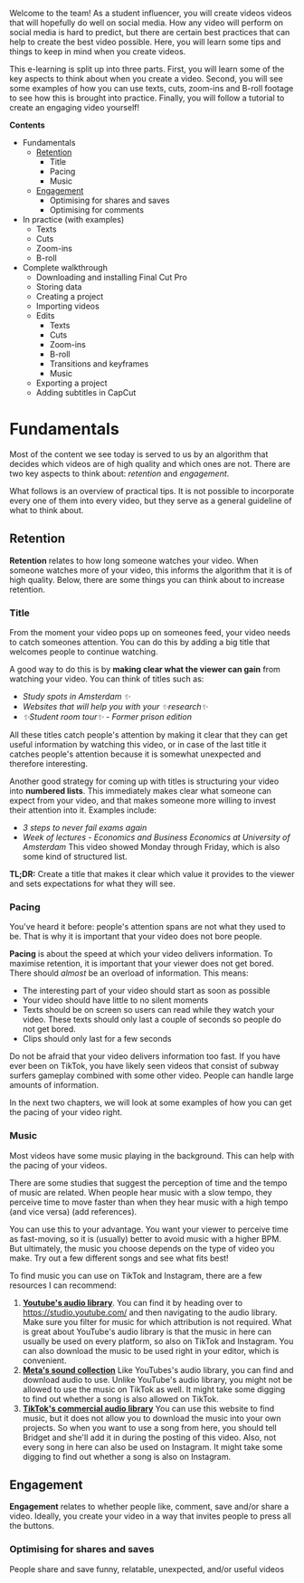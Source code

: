 Welcome to the team! As a student influencer, you will create videos videos that will hopefully do well on social media. How any video will perform on social media is hard to predict, but there are certain best practices that can help to create the best video possible. Here, you will learn some tips and things to keep in mind when you create videos.

This e-learning is split up into three parts. First, you will learn some of the key aspects to think about when you create a video. Second, you will see some examples of how you can use texts, cuts, zoom-ins and B-roll footage to see how this is brought into practice. Finally, you will follow a tutorial to create an engaging video yourself!

**Contents**
* Fundamentals
	* [Retention](https://caspersimon.github.io/example/#retention)
		* Title
		* Pacing
		* Music
	* [Engagement](https://caspersimon.github.io/example/#engagement)
		* Optimising for shares and saves
		* Optimising for comments
 * In practice (with examples)
	 * Texts
	 * Cuts
	 * Zoom-ins
	 * B-roll
* Complete walkthrough
	* Downloading and installing Final Cut Pro
	* Storing data
	* Creating a project
	* Importing videos
	* Edits
		* Texts
		* Cuts
		* Zoom-ins
		* B-roll
		* Transitions and keyframes
		* Music
	* Exporting a project
	* Adding subtitles in CapCut

# Fundamentals
Most of the content we see today is served to us by an algorithm that decides which videos are of high quality and which ones are not. There are two key aspects to think about: *retention* and *engagement*. 

What follows is an overview of practical tips. It is not possible to incorporate every one of them into every video, but they serve as a general guideline of what to think about.
## Retention
**Retention** relates to how long someone watches your video. When someone watches more of your video, this informs the algorithm that it is of high quality. Below, there are some things you can think about to increase retention.
### Title
From the moment your video pops up on someones feed, your video needs to catch someones attention. You can do this by adding a big title that welcomes people to continue watching. 

A good way to do this is by **making clear what the viewer can gain** from watching your video. You can think of titles such as:
- *Study spots in Amsterdam ✨*
- *Websites that will help you with your ✨research✨*
- *✨Student room tour✨ - Former prison edition*

All these titles catch people's attention by making it clear that they can get useful information by watching this video, or in case of the last title it catches people's attention because it is somewhat unexpected and therefore interesting.

Another good strategy for coming up with titles is structuring your video into **numbered lists**. This immediately makes clear what someone can expect from your video, and that makes someone more willing to invest their attention into it. Examples include:
- *3 steps to never fail exams again*
- *Week of lectures - Economics and Business Economics at University of Amsterdam* 
  This video showed Monday through Friday, which is also some kind of structured list.

**TL;DR:**
Create a title that makes it clear which value it provides to the viewer and sets expectations for what they will see.
### Pacing
You've heard it before: people's attention spans are not what they used to be. That is why it is important that your video does not bore people.

**Pacing** is about the speed at which your video delivers information. To maximise retention, it is important that your viewer does not get bored. There should *almost* be an overload of information. This means:
- The interesting part of your video should start as soon as possible
- Your video should have little to no silent moments
- Texts should be on screen so users can read while they watch your video. These texts should only last a couple of seconds so people do not get bored.
- Clips should only last for a few seconds

Do not be afraid that your video delivers information too fast. If you have ever been on TikTok, you have likely seen videos that consist of subway surfers gameplay combined with some other video. People can handle large amounts of information.

In the next two chapters, we will look at some examples of how you can get the pacing of your video right.
### Music
Most videos have some music playing in the background. This can help with the pacing of your videos.

There are some studies that suggest the perception of time and the tempo of music are related. When people hear music with a slow tempo, they perceive time to move faster than when they hear music with a high tempo (and vice versa) (add references).

You can use this to your advantage. You want your viewer to perceive time as fast-moving, so it is (usually) better to avoid music with a higher BPM. But ultimately, the music you choose depends on the type of video you make. Try out a few different songs and see what fits best!

To find music you can use on TikTok and Instagram, there are a few resources I can recommend:
1. [**Youtube's audio library**](https://studio.youtube.com/). You can find it by heading over to https://studio.youtube.com/ and then navigating to the audio library. Make sure you filter for music for which attribution is not required. 
   What is great about YouTube's audio library is that the music in here can usually be used on every platform, so also on TikTok and Instagram. You can also download the music to be used right in your editor, which is convenient.
2. [**Meta's sound collection**](https://www.facebook.com/sound/collection)
   Like YouTubes's audio library, you can find and download audio to use. Unlike YouTube's audio library, you might not be allowed to use the music on TikTok as well. It might take some digging to find out whether a song is also allowed on TikTok.
3. [**TikTok's commercial audio library**](https://ads.tiktok.com/business/creativecenter/music/pc/en)
   You can use this website to find music, but it does not allow you to download the music into your own projects. So when you want to use a song from here, you should tell Bridget and she'll add it in during the posting of this video.
   Also, not every song in here can also be used on Instagram. It might take some digging to find out whether a song is also on Instagram.

## Engagement
**Engagement** relates to whether people like, comment, save and/or share a video. Ideally, you create your video in a way that invites people to press all the buttons.
### Optimising for shares and saves
People share and save funny, relatable, unexpected, and/or useful videos
